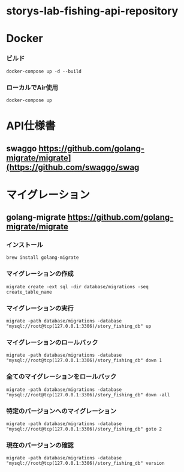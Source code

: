 # storys-lab-fishing-api-repository

# Docker

### ビルド
``` dockert command
docker-compose up -d --build
```

### ローカルでAir使用
```
docker-compose up
```

# API仕様書
## swaggo https://github.com/golang-migrate/migrate](https://github.com/swaggo/swag



# マイグレーション
## golang-migrate https://github.com/golang-migrate/migrate


### インストール
```
brew install golang-migrate
```

### マイグレーションの作成
```
migrate create -ext sql -dir database/migrations -seq create_table_name
```

### マイグレーションの実行
```
migrate -path database/migrations -database "mysql://root@tcp(127.0.0.1:3306)/story_fishing_db" up
```

### マイグレーションのロールバック
```
migrate -path database/migrations -database "mysql://root@tcp(127.0.0.1:3306)/story_fishing_db" down 1
```

### 全てのマイグレーションをロールバック
```
migrate -path database/migrations -database "mysql://root@tcp(127.0.0.1:3306)/story_fishing_db" down -all
```

### 特定のバージョンへのマイグレーション
```
migrate -path database/migrations -database "mysql://root@tcp(127.0.0.1:3306)/story_fishing_db" goto 2
```

### 現在のバージョンの確認
```
migrate -path database/migrations -database "mysql://root@tcp(127.0.0.1:3306)/story_fishing_db" version
```
